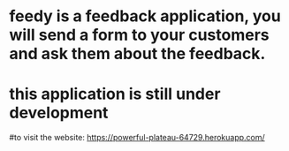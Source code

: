 # feedy is a feedback application, you will send a form to your customers and ask them about the feedback.
# this application is still under development

#to visit the website:  https://powerful-plateau-64729.herokuapp.com/
